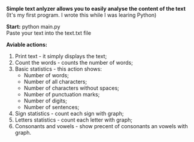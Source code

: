 **Simple text anlyzer allows you to easily analyse the content of the text**
 <br/>
(It's my first program. I wrote this while I was learing Python)

**Start:** python main.py <br/>
Paste your text into the text.txt file

**Aviable actions:**
1. Print text - it simply displays the text;
2. Count the words - counts the number of words;
3. Basic statistics - this action shows: 
    - Number of words;
    - Number of all characters;
    - Number of characters without spaces;
    - Number of punctuation marks;
    - Number of digits;
    - Number of sentences;
4. Sign statistics - count each sign with graph;
5. Letters statistics - count each letter with graph;
6. Consonants and vowels - show precent of consonants an vowels with graph.

